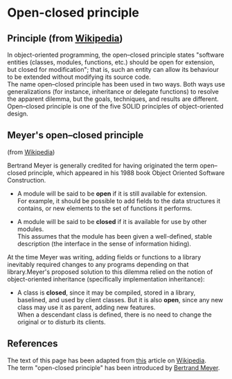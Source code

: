 # Open-closed principle

## Principle (from [Wikipedia](https://www.wikipedia.org/))
In object-oriented programming, the open–closed principle states "software entities (classes, modules, functions, etc.) should be open for extension, but closed for modification"; that is, such an entity can allow its behaviour to be extended without modifying its source code.  
The name open–closed principle has been used in two ways. Both ways use generalizations (for instance, inheritance or delegate functions) to resolve the apparent dilemma, but the goals, techniques, and results are different.  
Open–closed principle is one of the five SOLID principles of object-oriented design.  

## Meyer's open–closed principle
 (from [Wikipedia](https://www.wikipedia.org/))

Bertrand Meyer is generally credited for having originated the term open–closed principle, which appeared in his 1988 book Object Oriented Software Construction.  

* A module will be said to be <b>open</b> if it is still available for extension.  
For example, it should be possible to add fields to the data structures it contains, or new elements to the set of functions it performs.  
  
* A module will be said to be <b>closed</b> if it is available for use by other modules.  
This assumes that the module has been given a well-defined, stable description (the interface in the sense of information hiding).  

At the time Meyer was writing, adding fields or functions to a library inevitably required changes to any programs depending on that library.Meyer's proposed solution to this dilemma relied on the notion of object-oriented inheritance (specifically implementation inheritance):  

* A class is <b>closed</b>, since it may be compiled, stored in a library, baselined, and used by client classes. But it is also <b>open</b>, since any new class may use it as parent, adding new features.  
When a descendant class is defined, there is no need to change the original or to disturb its clients.

## References

The text of this page has been adapted from [this](https://en.wikipedia.org/wiki/Open%E2%80%93closed_principle) article on  [Wikipedia](https://www.wikipedia.org/).  
The term "open-closed principle" has been introduced by [Bertrand Meyer](https://en.wikipedia.org/wiki/Bertrand_Meyer).  
